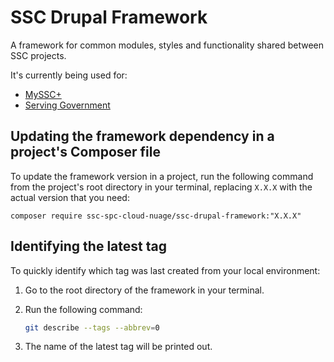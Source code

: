 # SSC Drupal Framework

A framework for common modules, styles and functionality shared between SSC projects.

It's currently being used for:

- [MySSC+](https://github.com/ssc-spc-cloud-nuage/myssc-drupalwxt)
- [Serving Government](https://github.com/ssc-spc-cloud-nuage/serving-government)

## Updating the framework dependency in a project's Composer file

To update the framework version in a project, run the following command from the project's root directory in your terminal, replacing `X.X.X` with the actual version that you need:

```
composer require ssc-spc-cloud-nuage/ssc-drupal-framework:"X.X.X"
```

## Identifying the latest tag

To quickly identify which tag was last created from your local environment:

1. Go to the root directory of the framework in your terminal.
2. Run the following command:
  
    ```sh
    git describe --tags --abbrev=0
    ```

3. The name of the latest tag will be printed out.
